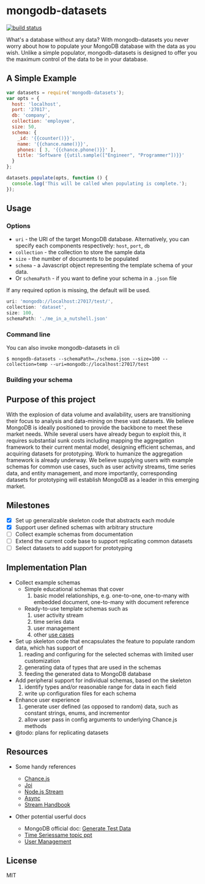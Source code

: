 # mongodb-datasets

[![build status](https://secure.travis-ci.org/imlucas/mongodb-datasets.png)](http://travis-ci.org/imlucas/mongodb-datasets)

What's a database without any data? With mongodb-datasets you never worry about
how to populate your MongoDB database with the data as you wish. Unlike a simple
populator, mongodb-datasets is designed to offer you the maximum control of the
data to be in your database.

## A Simple Example

```javascript
var datasets = require('mongodb-datasets');
var opts = {
  host: 'localhost',
  port: '27017',
  db: 'company',
  collection: 'employee',
  size: 50,
  schema: {
    _id: '{{counter()}}',
    name: '{{chance.name()}}',
    phones: [ 3, '{{chance.phone()}}' ],
    title: 'Software {{util.sample(["Engineer", "Programmer"])}}'
  }
};

datasets.populate(opts, function () {
  console.log('This will be called when populating is complete.');
});
```

## Usage

### Options

* `uri` - the URI of the target MongoDB database. Alternatively, you can
  specify each components respectively: `host`, `port`, `db`
* `collection` - the collection to store the sample data
* `size` - the number of documents to be populated
* `schema` - a Javascript object representing the template schema of your data.
* Or `schemaPath` - if you want to define your schema in a `.json` file

If any required option is missing, the default will be used.
```js
uri: 'mongodb://localhost:27017/test/',
collection: 'dataset',
size: 100,
schemaPath: './me_in_a_nutshell.json'
```

### Command line

You can also invoke mongodb-datasets in cli

    $ mongodb-datasets --schemaPath=./schema.json --size=100 --collection=temp --uri=mongodb://localhost:27017/test

### Building your schema

####

## Purpose of this project

With the explosion of data volume and availability, users are
transitioning their focus to analysis and data-mining on these vast
datasets. We believe MongoDB is ideally positioned to provide the
backbone to meet these market needs. While several users have already
begun to exploit this, it requires substantial sunk costs including
mapping the aggregation framework to their current mental model,
designing efficient schemas, and acquiring datasets for prototyping.
Work to humanize the aggregation framework is already underway. We
believe supplying users with example schemas for common use cases,
such as user activity streams, time series data, and entity management,
and more importantly, corresponding datasets for prototyping will
establish MongoDB as a leader in this emerging market.

## Milestones

- [x] Set up generalizable skeleton code that abstracts each module
- [x] Support user defined schemas with arbitrary structure
- [ ] Collect example schemas from documentation
- [ ] Extend the current code base to support replicating common datasets
- [ ] Select datasets to add support for prototyping

## Implementation Plan

+ Collect example schemas
  * Simple educational schemas that cover
    1. basic model relationships, e.g. one-to-one, one-to-many with
       embedded document, one-to-many with document reference
  * Ready-to-use template schemas such as
    1. user activity stream
    2. time series data
    3. user management
    4. other [use cases](http://docs.mongodb.org/ecosystem/use-cases)
+ Set up skeleton code that encapsulates the feature to populate random
  data, which has support of
  1. reading and configuring for the selected schemas with limited user
     customization
  2. generating data of types that are used in the schemas
  3. feeding the generated data to MongoDB database
+ Add peripheral support for individual schemas, based on the skeleton
  1. identify types and/or reasonable range for data in each field
  2. write up configuration files for each schema
+ Enhance user experience
  1. generate user defined (as opposed to random) data, such as
     constant strings, enums, and incrementor
  2. allow user pass in config arguments to underlying Chance.js methods
+ @todo: plans for replicating datasets

## Resources

+ Some handy references
  * [Chance.js](http://chancejs.com/)
  * [Joi](https://github.com/spumko/joi)
  * [Node.js Stream](http://nodejs.org/api/stream.html)
  * [Async](https://github.com/caolan/async)
  * [Stream Handbook](https://github.com/substack/stream-handbook)

+ Other potential userful docs
  * MongoDB official doc: [Generate Test Data](http://docs.mongodb.org/manual/tutorial/generate-test-data)
  * [Time Series](http://blog.mongodb.org/post/65517193370/schema-design-for-time-series-data-in-mongodb)[same topic ppt](http://www.mongodb.com/presentations/webinar-time-series-data-mongodb)
  * [User Management](http://www.slideshare.net/mongodb/webinar-user-data-management-with-mongodb)

## License

MIT
